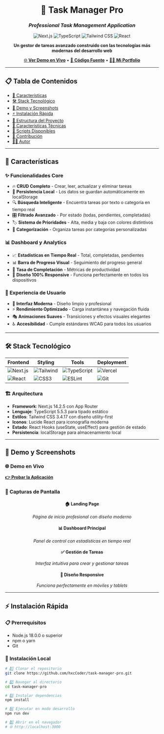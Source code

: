 <div align="center">

# 🚀 Task Manager Pro

### *Professional Task Management Application*

![Next.js](https://img.shields.io/badge/Next.js-14.2.5-black?style=for-the-badge&logo=next.js&logoColor=white)
![TypeScript](https://img.shields.io/badge/TypeScript-5.5.3-3178C6?style=for-the-badge&logo=typescript&logoColor=white)
![Tailwind CSS](https://img.shields.io/badge/Tailwind_CSS-3.4.17-38B2AC?style=for-the-badge&logo=tailwind-css&logoColor=white)
![React](https://img.shields.io/badge/React-18.3.1-61DAFB?style=for-the-badge&logo=react&logoColor=black)

**Un gestor de tareas avanzado construido con las tecnologías más modernas del desarrollo web**

[🌐 **Ver Demo en Vivo**](https://task-manager-1vnzvl6v4-benjaminmillalonc-6594s-projects.vercel.app) • [📂 **Código Fuente**](https://github.com/hxcCoder/task-manager-pro) • [👨‍💻 **Mi Portfolio**](https://github.com/hxcCoder)

---

</div>

## 📋 **Tabla de Contenidos**

- [🎯 Características](#-características)
- [🛠️ Stack Tecnológico](#️-stack-tecnológico)
- [🚀 Demo y Screenshots](#-demo-y-screenshots)
- [⚡ Instalación Rápida](#-instalación-rápida)
- [📁 Estructura del Proyecto](#-estructura-del-proyecto)
- [🎨 Características Técnicas](#-características-técnicas)
- [🔧 Scripts Disponibles](#-scripts-disponibles)
- [🤝 Contribución](#-contribución)
- [👨‍💻 Autor](#-autor)

---

## 🎯 **Características**

### ✨ **Funcionalidades Core**
- 🔥 **CRUD Completo** - Crear, leer, actualizar y eliminar tareas
- 💾 **Persistencia Local** - Los datos se guardan automáticamente en localStorage
- 🔍 **Búsqueda Inteligente** - Encuentra tareas por texto o categoría en tiempo real
- 🎛️ **Filtrado Avanzado** - Por estado (todas, pendientes, completadas)
- 🏷️ **Sistema de Prioridades** - Alta, media y baja con colores distintivos
- 📂 **Categorización** - Organiza tareas por categorías personalizadas

### 📊 **Dashboard y Analytics**
- 📈 **Estadísticas en Tiempo Real** - Total, completadas, pendientes
- 📊 **Barra de Progreso Visual** - Seguimiento del progreso general
- 🎯 **Tasa de Completación** - Métricas de productividad
- 📱 **Diseño 100% Responsive** - Funciona perfectamente en todos los dispositivos

### 🎨 **Experiencia de Usuario**
- 🌟 **Interfaz Moderna** - Diseño limpio y profesional
- ⚡ **Rendimiento Optimizado** - Carga instantánea y navegación fluida
- 🎭 **Animaciones Suaves** - Transiciones y efectos visuales elegantes
- ♿ **Accesibilidad** - Cumple estándares WCAG para todos los usuarios

---

## 🛠️ **Stack Tecnológico**

<div align="center">

| Frontend | Styling | Tools | Deployment |
|----------|---------|-------|------------|
| ![Next.js](https://img.shields.io/badge/Next.js-14.2.5-black?style=flat-square&logo=next.js) | ![Tailwind](https://img.shields.io/badge/Tailwind_CSS-3.4.17-38B2AC?style=flat-square&logo=tailwind-css) | ![TypeScript](https://img.shields.io/badge/TypeScript-5.5.3-3178C6?style=flat-square&logo=typescript) | ![Vercel](https://img.shields.io/badge/Vercel-000000?style=flat-square&logo=vercel) |
| ![React](https://img.shields.io/badge/React-18.3.1-61DAFB?style=flat-square&logo=react) | ![CSS3](https://img.shields.io/badge/CSS3-1572B6?style=flat-square&logo=css3) | ![ESLint](https://img.shields.io/badge/ESLint-4B32C3?style=flat-square&logo=eslint) | ![Git](https://img.shields.io/badge/Git-F05032?style=flat-square&logo=git) |

</div>

### 🏗️ **Arquitectura**
- **Framework**: Next.js 14.2.5 con App Router
- **Lenguaje**: TypeScript 5.5.3 para tipado estático
- **Estilos**: Tailwind CSS 3.4.17 con diseño utility-first
- **Iconos**: Lucide React para iconografía moderna
- **Estado**: React Hooks (useState, useEffect) para gestión de estado
- **Persistencia**: localStorage para almacenamiento local

---

## 🚀 **Demo y Screenshots**

### 🌐 **Demo en Vivo**
**[👉 Probar la Aplicación](https://task-manager-pro-hxccoder.vercel.app)**

### 📸 **Capturas de Pantalla**

<div align="center">

#### 🏠 **Landing Page**
*Página de inicio profesional con diseño moderno*

#### 📊 **Dashboard Principal**
*Panel de control con estadísticas en tiempo real*

#### ✅ **Gestión de Tareas**
*Interfaz intuitiva para crear y gestionar tareas*

#### 📱 **Diseño Responsive**
*Funciona perfectamente en móviles y tablets*

</div>

---

## ⚡ **Instalación Rápida**

### 📋 **Prerrequisitos**
- Node.js 18.0.0 o superior
- npm o yarn
- Git

### 🔧 **Instalación Local**

```bash
# 1️⃣ Clonar el repositorio
git clone https://github.com/hxcCoder/task-manager-pro.git

# 2️⃣ Navegar al directorio
cd task-manager-pro

# 3️⃣ Instalar dependencias
npm install

# 4️⃣ Ejecutar en modo desarrollo
npm run dev

# 5️⃣ Abrir en el navegador
# 🌐 http://localhost:3000
